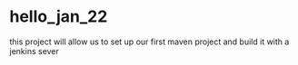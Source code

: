 # hello_jan_22
this project will allow us to set up our first maven project and build it with a jenkins sever
